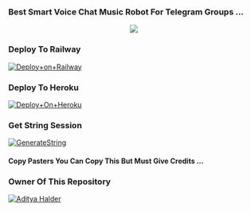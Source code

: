 ### Best Smart Voice Chat Music Robot For Telegram Groups ...


<p align="center"><a href="https://t.me/adityahalder"><img src="https://te.legra.ph/file/c990102200f8bb703eb1b.jpg"></a></p>




### Deploy To Railway

[![Deploy+on+Railway](https://railway.app/button.svg)](https://railway.app/new/template?template=https://github.com/KANNADIGA-XD/KANNADA-DIMDIMA&envs=API_ID,API_HASH,BOT_TOKEN,STRING_SESSION)


### Deploy To Heroku

[![Deploy+On+Heroku](https://www.herokucdn.com/deploy/button.svg)](https://heroku.com/deploy?template=https://github.com/KANNADIGA-XD/KANNADA-DIMDIMA)



### Get String Session

[![GenerateString](https://img.shields.io/badge/repl.it-generateString-yellowgreen)](https://replit.com/@AdityaHalder/StringSession)



#### Copy Pasters You Can Copy This But Must Give Credits ...

### Owner Of This Repository
[![Aditya Halder](https://te.legra.ph/file/10a5482207504a09bb448.jpg)](https://t.me/Mr_Professor_Agora)
